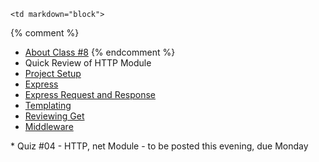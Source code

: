 	<td markdown="block">
{% comment %}
* [About Class #8](slides/08/meta.html)
{% endcomment %}
* Quick Review of HTTP Module
* [Project Setup](slides/08/setup.html)
* [Express](slides/08/express.html)
* [Express Request and Response](slides/08/request-response.html)
* [Templating](slides/08/templating.html)
* [Reviewing Get](slides/08/review-get.html)
* [Middleware](slides/08/middleware.html)
</td>
	<td markdown="block">
</td>
	<td markdown="block">
* Quiz #04 - HTTP, net Module - to be posted this evening, due Monday

</td>
